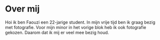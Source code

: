 # Over mij

Hoi ik ben Faouzi een 22-jarige student. In mijn vrije tijd ben ik graag bezig met fotografie.
Voor mijn minor in het vorige blok heb ik ook fotografie gekozen. Daarom dat ik mij er veel mee bezig houd.
